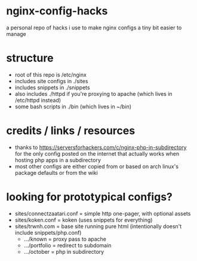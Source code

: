 # nginx-config-hacks
a personal repo of hacks i use to make nginx configs a tiny bit easier to manage

# structure
* root of this repo is /etc/nginx
* includes site configs in ./sites
* includes snippets in ./snippets
* also includes ./httpd if you're proxying to apache (which lives in /etc/httpd instead)
* some bash scripts in ./bin (which lives in ~/bin)

# credits / links / resources
* thanks to https://serversforhackers.com/c/nginx-php-in-subdirectory for the only config posted on the internet that actually works when hosting php apps in a subdirectory
* most other configs are either copied from or based on arch linux's package defaults or from the wiki

# looking for prototypical configs?
* sites/connectzaatari.conf = simple http one-pager, with optional assets
* sites/koken.conf = koken (uses snippets for everything)
* sites/trwnh.com = base site running pure html (intentionally doesn't include snippets/php.conf)
  * .../known = proxy pass to apache
  * .../portfolio = redirect to subdomain
  * .../october = php in subdirectory
